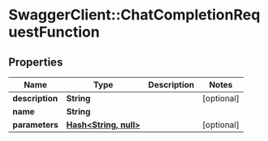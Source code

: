# SwaggerClient::ChatCompletionRequestFunction

## Properties
Name | Type | Description | Notes
------------ | ------------- | ------------- | -------------
**description** | **String** |  | [optional] 
**name** | **String** |  | 
**parameters** | [**Hash&lt;String, null&gt;**](.md) |  | [optional] 

